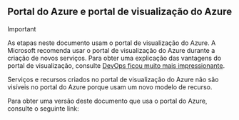 ## <a name="azure-portal-and-azure-preview-portal"></a>Portal do Azure e portal de visualização do Azure
> [!IMPORTANT]
> As etapas neste documento usam o portal de visualização do Azure. A Microsoft recomenda usar o portal de visualização do Azure durante a criação de novos serviços. Para obter uma explicação das vantagens do portal de visualização, consulte [DevOps ficou muito mais impressionante](https://azure.microsoft.com/overview/preview-portal/). 
> 
> Serviços e recursos criados no portal de visualização do Azure não são visíveis no portal do Azure porque usam um novo modelo de recurso.
> 
> 

Para obter uma versão deste documento que usa o portal do Azure, consulte o seguinte link:



<!--HONumber=Jan17_HO3-->


